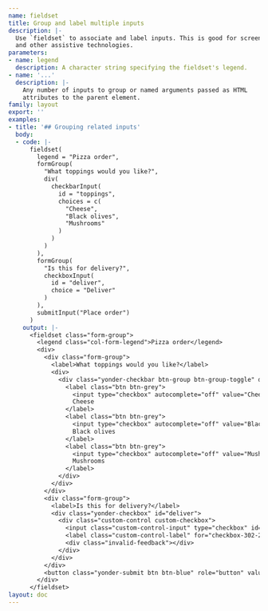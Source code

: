 ```yaml
---
name: fieldset
title: Group and label multiple inputs
description: |-
  Use `fieldset` to associate and label inputs. This is good for screen readers
  and other assistive technologies.
parameters:
- name: legend
  description: A character string specifying the fieldset's legend.
- name: '...'
  description: |-
    Any number of inputs to group or named arguments passed as HTML
    attributes to the parent element.
family: layout
export: ''
examples:
- title: '## Grouping related inputs'
  body:
  - code: |-
      fieldset(
        legend = "Pizza order",
        formGroup(
          "What toppings would you like?",
          div(
            checkbarInput(
              id = "toppings",
              choices = c(
                "Cheese",
                "Black olives",
                "Mushrooms"
              )
            )
          )
        ),
        formGroup(
          "Is this for delivery?",
          checkboxInput(
            id = "deliver",
            choice = "Deliver"
          )
        ),
        submitInput("Place order")
      )
    output: |-
      <fieldset class="form-group">
        <legend class="col-form-legend">Pizza order</legend>
        <div>
          <div class="form-group">
            <label>What toppings would you like?</label>
            <div>
              <div class="yonder-checkbar btn-group btn-group-toggle" data-toggle="buttons" id="toppings">
                <label class="btn btn-grey">
                  <input type="checkbox" autocomplete="off" value="Cheese"/>
                  Cheese
                </label>
                <label class="btn btn-grey">
                  <input type="checkbox" autocomplete="off" value="Black olives"/>
                  Black olives
                </label>
                <label class="btn btn-grey">
                  <input type="checkbox" autocomplete="off" value="Mushrooms"/>
                  Mushrooms
                </label>
              </div>
            </div>
          </div>
          <div class="form-group">
            <label>Is this for delivery?</label>
            <div class="yonder-checkbox" id="deliver">
              <div class="custom-control custom-checkbox">
                <input class="custom-control-input" type="checkbox" id="checkbox-302-265" name="deliver" value="Deliver"/>
                <label class="custom-control-label" for="checkbox-302-265">Deliver</label>
                <div class="invalid-feedback"></div>
              </div>
            </div>
          </div>
          <button class="yonder-submit btn btn-blue" role="button" value="Place order">Place order</button>
        </div>
      </fieldset>
layout: doc
---
```

